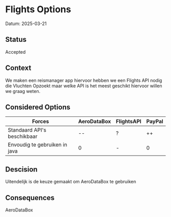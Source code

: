 # Flights  Options
Datum: 2025-03-21
## Status
Accepted

## Context
We maken een reismanager app hiervoor hebben we een Flights API nodig die Vluchten Opzoekt maar welke API is het meest geschikt hiervoor willen we graag weten.

## Considered Options
| Forces                         | AeroDataBox | FlightsAPI  | PayPal |
|--------------------------------|--------|---------------|------------|
| Standaard API's beschikbaar    | --     | ?             | ++         |
| Envoudig te gebruiken in java  | 0      | -            | 0          |

## Descision
Uitendelijk is de keuze gemaakt om AeroDataBox te gebruiken

## Consequences
AeroDataBox


